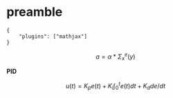 # preamble



```text
{
    "plugins": ["mathjax"]
}
```

$$
a = \alpha * \Sigma_x^e(y)
$$

**PID**

$$
u(t) = K_p e(t) + K_i \int_{0}^{t} e(t)dt + K_d {de}/{dt}
$$






